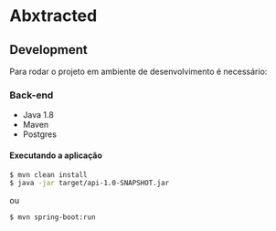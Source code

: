 # Abxtracted

## Development

Para rodar o projeto em ambiente de desenvolvimento é necessário:

### Back-end

 - Java 1.8
 - Maven
 - Postgres

#### Executando a aplicação

```sh
$ mvn clean install
$ java -jar target/api-1.0-SNAPSHOT.jar
```
ou

```sh
$ mvn spring-boot:run
```
